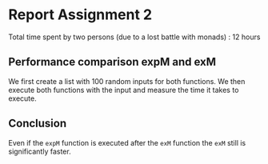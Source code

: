 # Report Assignment 2
Total time spent by two persons (due to a lost battle with monads) : 12 hours

## Performance comparison expM and exM

We first create a list with 100 random inputs for both functions. We then execute both functions with the input and measure the time it takes to execute.

## Conclusion
Even if the `expM` function is executed after the `exM` function the `exM` still is significantly faster.
